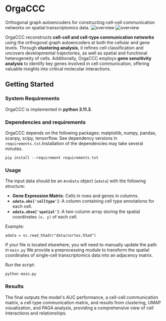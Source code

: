 # OrgaCCC
 Orthogonal graph autoencoders for constructing cell-cell communication networks on spatial transcriptomics data.
 ![overview](https://github.com/user-attachments/assets/d21af1fc-b7a2-4314-bca3-30f1186c5b61)
![overview](https://github.com/user-attachments/assets/1bdea92e-25a5-4406-a222-f8e1639e3c44)

 
OrgaCCC reconstructs **cell-cell and cell-type communication networks** using the orthogonal graph autoencoders at both the cellular and gene levels. Through **clustering analysis**, it refines cell classification and uncovers developmental trajectories, as well as spatial and functional heterogeneity of cells. Additionally, OrgaCCC employs **gene sensitivity analysis** to identify key genes involved in cell communication, offering valuable insights into critical molecular interactions.

## Getting Started

### System Requirements
OrgaCCC is implemented in **python 3.11.3**.

### Dependencies and requirements
OrgaCCC depends on the following packages: matplotlib, numpy, pandas, scanpy, scipy, tensorflow. See dependency versions in `requirements.txt`.Installation of the dependencies may take several minutes.
```
pip install --requirement requirements.txt
```
### Usage

The input data should be an `AnnData` object (`adata`) with the following structure:
- **Gene Expression Matrix**: Cells in rows and genes in columns.
- **`adata.obs['celltype']`**: A column containing cell type annotations for each cell.
- **`adata.obsm['spatial']`**: A two-column array storing the spatial coordinates `(x, y)` of each cell.

Example:
```
adata = sc.read_h5ad(r"data/cortex.h5ad")
```
 If your file is located elsewhere, you will need to manually update the path in `main.py`
We provide a preprocessing module to transform the spatial coordinates of single-cell transcriptomics data into an adjacency matrix.

Run the script:
```
python main.py
```
### Results
The final outputs the model's AUC performance, a cell-cell communication matrix, a cell type communication matrix, and results from clustering, UMAP visualization, and PAGA analysis, providing a comprehensive view of cell interactions and relationships.






